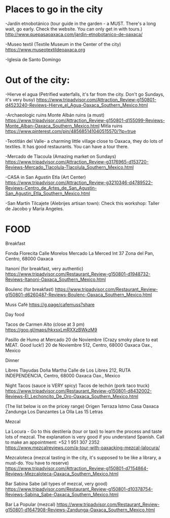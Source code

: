 # Places to go in the city

-Jardín etnobotánico (tour guide in the garden - a MUST. There's a long wait, go early. Check the website. You can only get in with tours.)
http://www.quepasaoaxaca.com/jardin-etnobotanico-de-oaxaca/

-Museo textil (Textile Museum in the Center of the city) https://www.museotextildeoaxaca.org

-Iglesia de Santo Domingo

# Out of the city:

-Hierve el agua (Petrified waterfalls, it's far from the city. Don't go Sundays, it's very busy) https://www.tripadvisor.com/Attraction_Review-g150801-d4523240-Reviews-Hierve_el_Agua-Oaxaca_Southern_Mexico.html

-Archaeologic ruins
Monte Albán ruins (a must) https://www.tripadvisor.com/Attraction_Review-g150801-d155099-Reviews-Monte_Alban-Oaxaca_Southern_Mexico.html
Mitla ruins https://www.pinterest.com/pin/485685141040515570/?lp=true

-Teotitlán del Valle- a charming little village close to Oaxaca, they do lots of textiles. It has good restaurants. You can have a tour there.

-Mercado de Tlacoula (Amazing market on Sundays) https://www.tripadvisor.com/Attraction_Review-g3176965-d153720-Reviews-Mercado_Tlacolula-Tlacolula_Southern_Mexico.html

-CASA in San Agustín Etla (Art Center)
https://www.tripadvisor.com/Attraction_Review-g3210346-d4789522-Reviews-Centro_de_Artes_de_San_Agustin-San_Agustin_Etla_Southern_Mexico.html

-San Martín Tilcajete (Alebrijes artisan town): Check this workshop: Taller de Jacobo y María Angeles.

# FOOD

Breakfast

Fonda Florecita
Calle Morelos Mercado La Merced Int 37 Zona del Pan, Centro, 68000 Oaxaca

Itanoní (for breakfast, very authentic) https://www.tripadvisor.com/Restaurant_Review-g150801-d1948732-Reviews-Itanoni-Oaxaca_Southern_Mexico.html

Boulenc (for breakfast) https://www.tripadvisor.com/Restaurant_Review-g150801-d6260487-Reviews-Boulenc-Oaxaca_Southern_Mexico.html

Muss Café
https://g.page/cafemuss?share

Day food

Tacos de Carmen Alto (close at 3 pm)
https://goo.gl/maps/hkxsxLmRXXzBWkzM9

Pasillo de Humo at Mercado 20 de Noviembre (Crazy smoky place to eat MEAT. Good luck!)
20 de Noviembre 512, Centro, 68000 Oaxaca
Oax., Mexico

Dinner

Libres Tlayudas Doña Martha
Calle de Los Libres 212, RUTA INDEPENDENCIA, Centro, 68000 Oaxaca
Oax., Mexico

Night Tacos (sauce is VERY spicy)
Tacos de lechón (pork taco truck)
https://www.tripadvisor.com/Restaurant_Review-g150801-d8432002-Reviews-El_Lechoncito_De_Oro-Oaxaca_Southern_Mexico.html

(The list below is on the pricey range)
Origen
Terraza Istmo
Casa Oaxaca
Zandunga
Los Danzantes
La Olla
Las 15 Letras

Mezcal

La Locura - Go to this destilería (tour or taxi) to learn the process and taste lots of mezcal. The explanation is very good if you understand Spanish. Call to make an appointment: +52 1 951 307 2352
https://www.mezcalreviews.com/a-tour-with-oaxacking-mezcal-lalocura/

Mezcaloteca (mezcal tasting in the city, it's supposed to be like a library, a must-do. You have to reserve)
https://www.tripadvisor.com/Attraction_Review-g150801-d7154864-Reviews-Mezcaloteca-Oaxaca_Southern_Mexico.html

Bar Sabina Sabe (all types of mezcal, very good) https://www.tripadvisor.com/Restaurant_Review-g150801-d10378754-Reviews-Sabina_Sabe-Oaxaca_Southern_Mexico.html

Bar La Popular (mezcal) https://www.tripadvisor.com/Restaurant_Review-g150801-d1647908-Reviews-Zandunga-Oaxaca_Southern_Mexico.html
